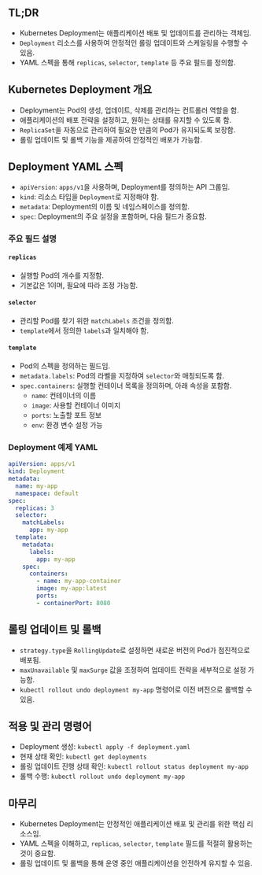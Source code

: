 ## TL;DR

- Kubernetes Deployment는 애플리케이션 배포 및 업데이트를 관리하는 객체임.
- `Deployment` 리소스를 사용하여 안정적인 롤링 업데이트와 스케일링을 수행할 수 있음.
- YAML 스펙을 통해 `replicas`, `selector`, `template` 등 주요 필드를 정의함.

## Kubernetes Deployment 개요

- Deployment는 Pod의 생성, 업데이트, 삭제를 관리하는 컨트롤러 역할을 함.
- 애플리케이션의 배포 전략을 설정하고, 원하는 상태를 유지할 수 있도록 함.
- `ReplicaSet`을 자동으로 관리하여 필요한 만큼의 Pod가 유지되도록 보장함.
- 롤링 업데이트 및 롤백 기능을 제공하여 안정적인 배포가 가능함.

## Deployment YAML 스펙

- `apiVersion`: `apps/v1`을 사용하며, Deployment를 정의하는 API 그룹임.
- `kind`: 리소스 타입을 `Deployment`로 지정해야 함.
- `metadata`: Deployment의 이름 및 네임스페이스를 정의함.
- `spec`: Deployment의 주요 설정을 포함하며, 다음 필드가 중요함.

### 주요 필드 설명

#### `replicas`

- 실행할 Pod의 개수를 지정함.
- 기본값은 1이며, 필요에 따라 조정 가능함.

#### `selector`

- 관리할 Pod를 찾기 위한 `matchLabels` 조건을 정의함.
- `template`에서 정의한 `labels`과 일치해야 함.

#### `template`

- Pod의 스펙을 정의하는 필드임.
- `metadata.labels`: Pod의 라벨을 지정하여 `selector`와 매칭되도록 함.
- `spec.containers`: 실행할 컨테이너 목록을 정의하며, 아래 속성을 포함함.
    - `name`: 컨테이너의 이름
    - `image`: 사용할 컨테이너 이미지
    - `ports`: 노출할 포트 정보
    - `env`: 환경 변수 설정 가능

### Deployment 예제 YAML

```yaml
apiVersion: apps/v1
kind: Deployment
metadata:
  name: my-app
  namespace: default
spec:
  replicas: 3
  selector:
    matchLabels:
      app: my-app
  template:
    metadata:
      labels:
        app: my-app
    spec:
      containers:
        - name: my-app-container
        image: my-app:latest
        ports:
        - containerPort: 8080
```

## 롤링 업데이트 및 롤백

- `strategy.type`을 `RollingUpdate`로 설정하면 새로운 버전의 Pod가 점진적으로 배포됨.
- `maxUnavailable` 및 `maxSurge` 값을 조정하여 업데이트 전략을 세부적으로 설정 가능함.
- `kubectl rollout undo deployment my-app` 명령어로 이전 버전으로 롤백할 수 있음.

## 적용 및 관리 명령어

- Deployment 생성: `kubectl apply -f deployment.yaml`
- 현재 상태 확인: `kubectl get deployments`
- 롤링 업데이트 진행 상태 확인: `kubectl rollout status deployment my-app`
- 롤백 수행: `kubectl rollout undo deployment my-app`

## 마무리

- Kubernetes Deployment는 안정적인 애플리케이션 배포 및 관리를 위한 핵심 리소스임.
- YAML 스펙을 이해하고, `replicas`, `selector`, `template` 필드를 적절히 활용하는 것이 중요함.
- 롤링 업데이트 및 롤백을 통해 운영 중인 애플리케이션을 안전하게 유지할 수 있음.
